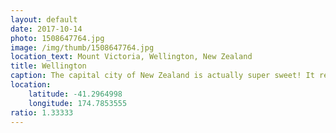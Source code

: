 ```yaml
---
layout: default
date: 2017-10-14
photo: 1508647764.jpg
image: /img/thumb/1508647764.jpg
location_text: Mount Victoria, Wellington, New Zealand
title: Wellington
caption: The capital city of New Zealand is actually super sweet! It reminded me a lot of San Francisco with all those hills, trees everywhere, good life style, etc. I've even been surfing there! Good place with good people =]
location:
    latitude: -41.2964998
    longitude: 174.7853555
ratio: 1.33333
---
```

